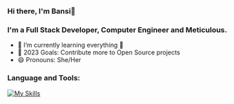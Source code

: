 ### Hi there, I'm Bansi👋
### I'm a Full Stack Developer, Computer Engineer and Meticulous.

- 🌱 I’m currently learning everything 🤣
- 🥅 2023 Goals: Contribute more to Open Source projects
- 😄 Pronouns: She/Her

### Language and Tools:

[![My Skills](https://skills.thijs.gg/icons?i=html,css,js,react,nodejs,mongodb,angular,php,java,git,postman,vscode,mysql=dark)](https://skills.thijs.gg)









